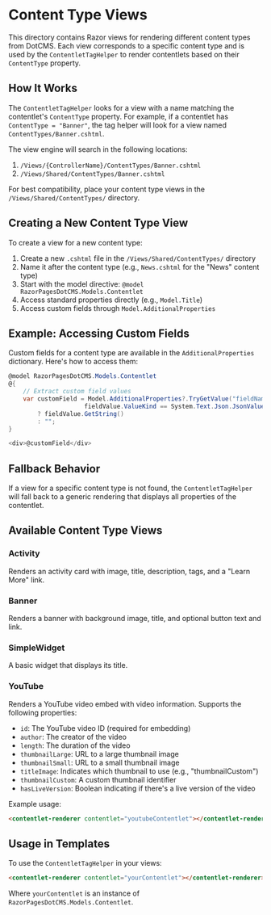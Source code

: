 # Content Type Views

This directory contains Razor views for rendering different content types from DotCMS. Each view corresponds to a specific content type and is used by the `ContentletTagHelper` to render contentlets based on their `ContentType` property.

## How It Works

The `ContentletTagHelper` looks for a view with a name matching the contentlet's `ContentType` property. For example, if a contentlet has `ContentType = "Banner"`, the tag helper will look for a view named `ContentTypes/Banner.cshtml`.

The view engine will search in the following locations:
1. `/Views/{ControllerName}/ContentTypes/Banner.cshtml`
2. `/Views/Shared/ContentTypes/Banner.cshtml`

For best compatibility, place your content type views in the `/Views/Shared/ContentTypes/` directory.

## Creating a New Content Type View

To create a view for a new content type:

1. Create a new `.cshtml` file in the `/Views/Shared/ContentTypes/` directory
2. Name it after the content type (e.g., `News.cshtml` for the "News" content type)
3. Start with the model directive: `@model RazorPagesDotCMS.Models.Contentlet`
4. Access standard properties directly (e.g., `Model.Title`)
5. Access custom fields through `Model.AdditionalProperties`

## Example: Accessing Custom Fields

Custom fields for a content type are available in the `AdditionalProperties` dictionary. Here's how to access them:

```csharp
@model RazorPagesDotCMS.Models.Contentlet
@{
    // Extract custom field values
    var customField = Model.AdditionalProperties?.TryGetValue("fieldName", out var fieldValue) == true && 
                     fieldValue.ValueKind == System.Text.Json.JsonValueKind.String
        ? fieldValue.GetString()
        : "";
}

<div>@customField</div>
```

## Fallback Behavior

If a view for a specific content type is not found, the `ContentletTagHelper` will fall back to a generic rendering that displays all properties of the contentlet.

## Available Content Type Views

### Activity

Renders an activity card with image, title, description, tags, and a "Learn More" link.

### Banner

Renders a banner with background image, title, and optional button text and link.

### SimpleWidget

A basic widget that displays its title.

### YouTube

Renders a YouTube video embed with video information. Supports the following properties:

- `id`: The YouTube video ID (required for embedding)
- `author`: The creator of the video
- `length`: The duration of the video
- `thumbnailLarge`: URL to a large thumbnail image
- `thumbnailSmall`: URL to a small thumbnail image
- `titleImage`: Indicates which thumbnail to use (e.g., "thumbnailCustom")
- `thumbnailCustom`: A custom thumbnail identifier
- `hasLiveVersion`: Boolean indicating if there's a live version of the video

Example usage:

```html
<contentlet-renderer contentlet="youtubeContentlet"></contentlet-renderer>
```

## Usage in Templates

To use the `ContentletTagHelper` in your views:

```html
<contentlet-renderer contentlet="yourContentlet"></contentlet-renderer>
```

Where `yourContentlet` is an instance of `RazorPagesDotCMS.Models.Contentlet`.
